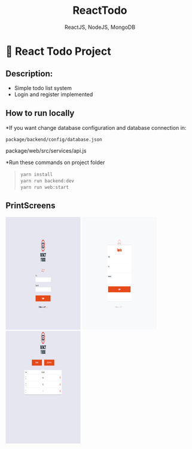 <p align="center">
  <h1 align="center"> ReactTodo </h1>
  <p align="center"> ReactJS, NodeJS, MongoDB </p>
</p>

<p align="center">
</p>


# :blue_book: React Todo Project

## Description:
* Simple todo list system
* Login and register implemented

## How to run locally
*If you want change database configuration and database connection in:

```
package/backend/config/database.json
```
package/web/src/services/api.js

*Run these commands on project folder

> `yarn install`<br>
> `yarn run backend:dev`<br>
> `yarn run web:start`<br>

## PrintScreens

<img src="assets/login.png" alt="Login Page" width="200" height="300">
<img src="assets/signup.png" alt="Register Page" width="200" height="300">
<img src="assets/todo.png" alt="Todo Page" width="200" height="300">

